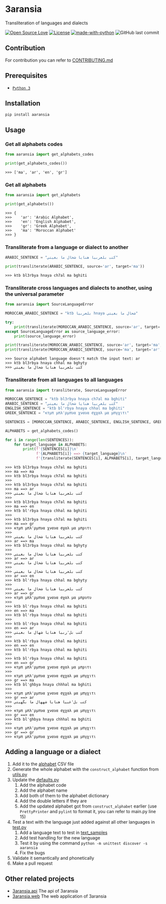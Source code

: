 # 3aransia

Transliteration of languages and dialects

[![Open Source Love](https://badges.frapsoft.com/os/v1/open-source.svg?v=102)](https://github.com/ellerbrock/open-source-badge/)
[![License](https://img.shields.io/badge/License-Apache%202.0-blue.svg)](https://opensource.org/licenses/Apache-2.0)
[![made-with-python](https://img.shields.io/badge/Made%20with-Python-1f425f.svg)](https://www.python.org/)
![GitHub last commit](https://img.shields.io/github/last-commit/google/skia.svg)

## Contribution

For contribution you can refer to [CONTRIBUTING.md](CONTRIBUTING.md)

## Prerequisites

- [`Python 3`](https://www.python.org/downloads/)
  
## Installation

```pip install aaransia```

## Usage

### Get all alphabets codes

```python
from aaransia import get_alphabets_codes

print(get_alphabets_codes())
```

```
>>> ['ma', 'ar', 'en', 'gr']
```

### Get all alphabets

```python
from aaransia import get_alphabets

print(get_alphabets())
```

```
>>> {   
>>>    'ar': 'Arabic Alphabet',
>>>    'en': 'English Alphabet',
>>>    'gr': 'Greek Alphabet',
>>>    'ma': 'Moroccan Alphabet'
>>> }
```

### Transliterate from a language or dialect to another

```python
ARABIC_SENTENCE = "كتب بلعربيا هنايا شحال ما بغيتي"

print(transliterate(ARABIC_SENTENCE, source='ar', target='ma'))
```

```
>>> ktb bl3rbya hnaya ch7al ma bghiti
```

### Transliterate cross languages and dialects to another, using the universal parameter
```python
from aaransia import SourceLanguageError

MOROCCAN_ARABIC_SENTENCE = "ktb بلعربيا hnaya شحال ما بغيتي"

try:
    print(transliterate(MOROCCAN_ARABIC_SENTENCE, source='ar', target='ma'))
except SourceLanguageError as source_language_error:
    print(source_language_error)

print(transliterate(MOROCCAN_ARABIC_SENTENCE, source='ar', target='ma', universal=True))
print(transliterate(MOROCCAN_ARABIC_SENTENCE, source='ma', target='ar', universal=True))
```

```
>>> Source alphabet language doesn't match the input text: ar
>>> ktb bl3rbya hnaya chhal ma bghyty
>>> كتب بلعربيا هنايا شحال ما بغيتي
```

### Transliterate from all languages to all languages

```python
from aaransia import transliterate, SourceLanguageError

MOROCCAN_SENTENCE = "ktb bl3rbya hnaya ch7al ma bghiti"
ARABIC_SENTENCE = "كتب بلعربيا هنايا شحال ما بغيتي"
ENGLISH_SENTENCE = "ktb bl'rbya hnaya chhal ma bghiti"
GREEK_SENTENCE = "κτμπ μπλ'ρμπυα χναυα σχχαλ μα μπγχιτι"

SENTENCES = [MOROCCAN_SENTENCE, ARABIC_SENTENCE, ENGLISH_SENTENCE, GREEK_SENTENCE]

ALPHABETS = get_alphabets_codes()

for i in range(len(SENTENCES)):
    for target_language in ALPHABETS:
        print(f'{SENTENCES[i]}\n'
              f'{ALPHABETS[i]} ==> {target_language}\n'
              f'{transliterate(SENTENCES[i], ALPHABETS[i], target_language)}\n')
```

```
>>> ktb bl3rbya hnaya ch7al ma bghiti
>>> ma ==> ma
>>> ktb bl3rbya hnaya ch7al ma bghiti
>>> 
>>> ktb bl3rbya hnaya ch7al ma bghiti
>>> ma ==> ar
>>> كتب بلعربيا هنايا شحال ما بغيتي
>>> 
>>> ktb bl3rbya hnaya ch7al ma bghiti
>>> ma ==> en
>>> ktb bl'rbya hnaya chhal ma bghiti
>>> 
>>> ktb bl3rbya hnaya ch7al ma bghiti
>>> ma ==> gr
>>> κτμπ μπλ'ρμπυα χναυα σχαλ μα μπριτι
>>> 
>>> كتب بلعربيا هنايا شحال ما بغيتي
>>> ar ==> ma
>>> ktb bl3rbya hnaya chhal ma bghyty
>>> 
>>> كتب بلعربيا هنايا شحال ما بغيتي
>>> ar ==> ar
>>> كتب بلعربيا هنايا شحال ما بغيتي
>>> 
>>> كتب بلعربيا هنايا شحال ما بغيتي
>>> ar ==> en
>>> ktb bl'rbya hnaya chhal ma bghyty
>>> 
>>> كتب بلعربيا هنايا شحال ما بغيتي
>>> ar ==> gr
>>> κτμπ μπλ'ρμπυα χναυα σχαλ μα μπρυτυ
>>> 
>>> ktb bl'rbya hnaya chhal ma bghiti
>>> en ==> ma
>>> ktb bl'rbya hnaya chhal ma bghiti
>>> 
>>> ktb bl'rbya hnaya chhal ma bghiti
>>> en ==> ar
>>> كتب بل'ربيا هنايا شهال ما بغيتي
>>> 
>>> ktb bl'rbya hnaya chhal ma bghiti
>>> en ==> en
>>> ktb bl'rbya hnaya chhal ma bghiti
>>> 
>>> ktb bl'rbya hnaya chhal ma bghiti
>>> en ==> gr
>>> κτμπ μπλ'ρμπυα χναυα σχαλ μα μπριτι
>>> 
>>> κτμπ μπλ'ρμπυα χναυα σχχαλ μα μπγχιτι
>>> gr ==> ma
>>> ktb bl'ghbya hnaya chhhal ma bghiti
>>> 
>>> κτμπ μπλ'ρμπυα χναυα σχχαλ μα μπγχιτι
>>> gr ==> ar
>>> كتب بل'غبيا هنايا شههال ما بڭهيتي
>>> 
>>> κτμπ μπλ'ρμπυα χναυα σχχαλ μα μπγχιτι
>>> gr ==> en
>>> ktb bl'ghbya hnaya chhhal ma bghiti
>>> 
>>> κτμπ μπλ'ρμπυα χναυα σχχαλ μα μπγχιτι
>>> gr ==> gr
>>> κτμπ μπλ'ρμπυα χναυα σχχαλ μα μπγχιτι
```

## Adding a language or a dialect

1. Add it to the [alphabet](aaransia/data/alphabet.csv) CSV file
2. Generate the whole alphabet with the ```construct_alphabet``` function from [utils.py](aaransia/utils.py)
3. Update the [defaults.py](aaransia/defaults.py)
   1. Add the alphabet code
   2. Add the alphabet name
   3. Add both of them to the alphabet dictionary
   4. Add the double letters if they are
   5. Add the updated alphabet got from ```construct_alphabet``` earlier (use ```PrettyPrinter``` and ```pylint``` to format it, you can refer to main.py line 15)
4. Test a text with the language just added against all other languages in [test.py](aaransia/test.py)
   1. Add a language text to test in [text_samples](aaransia/text_samples.py)
   2. Add test handling for the new language
   3. Test it by using the command ```python -m unittest discover -s aaransia```
   4. Fix the bugs
5. Validate it semantically and phonetically
6. Make a pull request

## Other related projects

- [3aransia.api](https://3aransia.github.io/3aransia.api) The api of 3aransia
- [3aransia.web](http://3aransia.com) The web application of 3aransia
